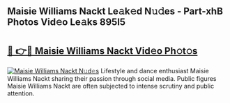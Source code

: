 ## Maisie Williams Nackt Le𝚊k𝚎d N𝚞𝚍es - Part-xhB Photos Vid𝚎o Le𝚊ks 895l5

# <h2><a href="http://fb8atr.evod.top/?m=Maisie+Williams+Nackt">🔗 👉🔴 Maisie Williams Nackt Vid𝚎o Ph𝚘t𝚘s</a></h2>

[![Maisie Williams Nackt N𝚞d𝚎s](https://i.imgur.com/8V9OHl7.gif)](http://fb8atr.evod.top/?m=Maisie+Williams+Nackt)
Lifestyle and dance enthusiast Maisie Williams Nackt sharing their passion through social media. Public figures Maisie Williams Nackt are often subjected to intense scrutiny and public attention. 
